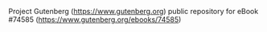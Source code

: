 Project Gutenberg (https://www.gutenberg.org) public repository for
eBook #74585 (https://www.gutenberg.org/ebooks/74585)
